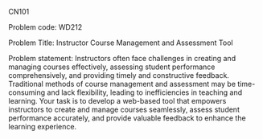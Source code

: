 CN101

Problem code:
WD212

Problem Title:
Instructor Course Management and Assessment Tool

Problem statement:
Instructors often face challenges in creating and managing courses effectively, assessing student performance comprehensively, and providing timely and constructive feedback. Traditional methods of course management and assessment may be time-consuming and lack flexibility, leading to inefficiencies in teaching and learning. Your task is to develop a web-based tool that empowers instructors to create and manage courses seamlessly, assess student performance accurately, and provide valuable feedback to enhance the learning experience.
